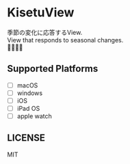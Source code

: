 # KisetuView
季節の変化に応答するView. <br>
View that responds to seasonal changes. <br>
🌸😎🍁🧊

## Supported Platforms
- [ ] macOS
- [ ] windows
- [ ] iOS
- [ ] iPad OS
- [ ] apple watch

## LICENSE
MIT
